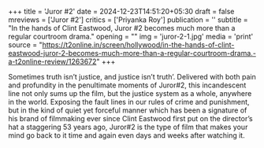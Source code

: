 +++
title = 'Juror #2'
date = 2024-12-23T14:51:20+05:30
draft = false
mreviews = ['Juror #2']
critics = ['Priyanka Roy']
publication = ''
subtitle = "In the hands of Clint Eastwood, Juror #2 becomes much more than a regular courtroom drama."
opening = ""
img = 'juror-2-1.jpg'
media = 'print'
source = "https://t2online.in/screen/hollywood/in-the-hands-of-clint-eastwood-juror-2-becomes-much-more-than-a-regular-courtroom-drama.-a-t2online-review/1263672"
+++

Sometimes truth isn’t justice, and justice isn’t truth’. Delivered with both pain and profundity in the penultimate moments of Juror#2, this incandescent line not only sums up the film, but the justice system as a whole, anywhere in the world. Exposing the fault lines in our rules of crime and punishment, but in the kind of quiet yet forceful manner which has been a signature of his brand of filmmaking ever since Clint Eastwood first put on the director’s hat a staggering 53 years ago, Juror#2 is the type of film that makes your mind go back to it time and again even days and weeks after watching it.
